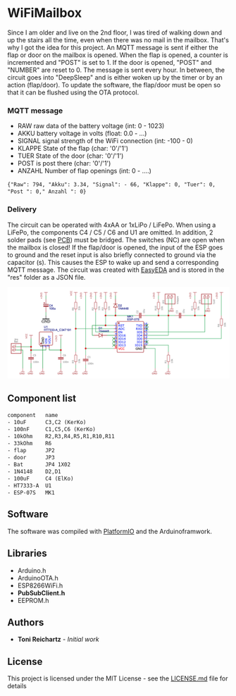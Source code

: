 # WiFiMailbox 

Since I am older and live on the 2nd floor, I was tired of walking down and up the stairs all the time, even when there was no mail in the mailbox. That's why I got the idea for this project. An MQTT message is sent if either the flap or door on the mailbox is opened. When the flap is opened, a counter is incremented and "POST" is set to 1. If the door is opened, "POST" and "NUMBER" are reset to 0. The message is sent every hour. In between, the circuit goes into "DeepSleep" and is either woken up by the timer or by an action (flap/door). 
To update the software, the flap/door must be open so that it can be flushed using the OTA protocol. 

### MQTT message

- RAW raw data of the battery voltage (int: 0 - 1023) 
- AKKU battery voltage in volts (float: 0.0 - ...) 
- SIGNAL signal strength of the WiFi connection (int: -100 - 0) 
- KLAPPE State of the flap (char: '0'/'1') 
- TUER State of the door (char: '0'/'1') 
- POST is post there (char: '0'/'1') 
- ANZAHL Number of flap openings (int: 0 - ....) 

``` 
{"Raw": 794, "Akku": 3.34, "Signal": - 66, "Klappe": 0, "Tuer": 0, "Post ": 0," Anzahl ": 0} 
``` 

### Delivery

The circuit can be operated with 4xAA or 1xLiPo / LiFePo. When using a LiFePo, the components C4 / C5 / C6 and U1 are omitted. In addition, 2 solder pads (see [PCB](./res/pcb.png)) must be bridged. The switches (NC) are open when the mailbox is closed! If the flap/door is opened, the input of the ESP goes to ground and the reset input is also briefly connected to ground via the capacitor (s). This causes the ESP to wake up and send a corresponding MQTT message. 
The circuit was created with [EasyEDA](https://easyeda.com/Toni55/briefkastenmelder) and is stored in the "res" folder as a JSON file. 

![circuit](./res/schaltung.png)

## Component list 

    component   name  
    - 10uF      C3,C2 (KerKo)
    - 100nF     C1,C5,C6 (KerKo) 
    - 10kOhm    R2,R3,R4,R5,R1,R10,R11 
    - 33kOhm    R6 
    - flap      JP2 
    - door      JP3 
    - Bat       JP4 1X02 
    - 1N4148    D2,D1 
    - 100uF     C4 (ElKo) 
    - HT7333-A  U1 
    - ESP-07S   MK1 


## Software 

The software was compiled with [PlatformIO](https://platformio.org/) and the Arduinoframwork. 

## Libraries 

- Arduino.h 
- ArduinoOTA.h 
- ESP8266WiFi.h 
- **PubSubClient.h** 
- EEPROM.h 

## Authors 

* **Toni Reichartz** - *Initial work* 

## License

This project is licensed under the MIT License - see the [LICENSE.md](LICENSE.md) file for details
